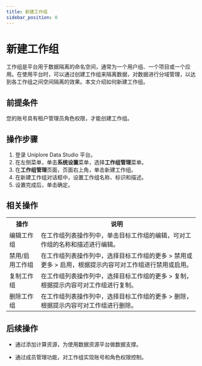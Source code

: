 ```yaml
---
title: 新建工作组
sidebar_position: 0
---
```


# 新建工作组
工作组是平台用于数据隔离的命名空间，通常为一个用户组、一个项目或一个应用。在使用平台时，可以通过创建工作组来隔离数据，对数据进行分域管理，以达到各工作组之间空间隔离的效果。本文介绍如何新建工作组。

## 前提条件
您的账号具有租户管理员角色权限，才能创建工作组。

## 操作步骤
1. 登录 Uniplore Data Studio 平台。
2. 在左侧菜单，单击**系统设置**菜单，选择**工作组管理**菜单。
3. 在**工作组管理**页面，页面右上角，单击新建工作组。
4. 在新建工作组对话框中，设置工作组名称、标识和描述。
5. 设置完成后，单击确定。

## 相关操作
<table>
    <tr>
        <th>操作</th>
        <th>说明</th>
    </tr>
     <tr>
        <td>编辑工作组</td>
        <td>在工作组列表操作列中，单击目标工作组的编辑，可对工作组的名称和描述进行编辑。</td>
    </tr>
     <tr>
        <td>禁用/启用工作组</td>
        <td>在工作组列表操作列中，选择目标工作组的更多 > 禁用或更多 > 启用，根据提示内容可对工作组进行禁用或启用。</td>
    </tr>
    <tr>
        <td>复制工作组</td>
        <td>在工作组列表操作列中，选择目标工作组的更多 > 复制，根据提示内容可对工作组进行复制。</td>
    </tr>
        <tr>
        <td>删除工作组</td>
        <td>在工作组列表操作列中，选择目标工作组的更多 > 删除，根据提示内容可对工作组进行删除。</td>
    </tr>
</table>

## 后续操作
- 通过添加计算资源，为使用数据资源平台做数据支撑。

- 通过成员管理功能，对工作组实现账号和角色权限控制。
